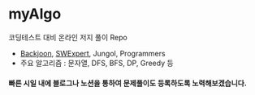 # myAlgo

코딩테스트 대비 온라인 저지 풀이 Repo

* [Backjoon](#/Backjoon), [SWExpert](#/SWExpert), Jungol, Programmers
* 주요 알고리즘 : 문자열, DFS, BFS, DP, Greedy 등


#### 빠른 시일 내에 블로그나 노션을 통하여 문제풀이도 등록하도록 노력해보겠습니다.

